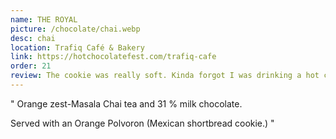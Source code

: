 ```yaml
---
name: THE ROYAL
picture: /chocolate/chai.webp
desc: chai
location: Trafiq Café & Bakery
link: https://hotchocolatefest.com/trafiq-cafe
order: 21
review: The cookie was really soft. Kinda forgot I was drinking a hot chocolate with this one. I really enjoy chai so i was very happy with this!
---
```


"
Orange zest-Masala Chai tea and 31 % milk chocolate.

Served with an Orange Polvoron (Mexican shortbread cookie.)
"
